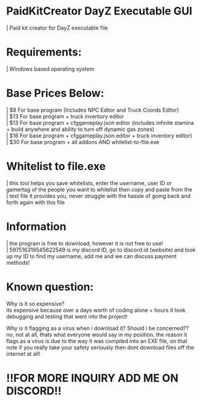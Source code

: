 # PaidKitCreator DayZ Executable GUI
| Paid kit creator for DayZ executable file  
  
  
# Requirements:
| Windows based operating system  
  
  
# Base Prices Below:
| $8   For base program (Includes NPC Editor and Truck Coords Editor)  
| $13  For base program + truck inventory editor  
| $13  For base program + cfggameplay.json editor (includes infinite stamina + build anywhere and ability to turn off dynamic gas zones)  
| $16  For base program + cfggameplay.json editor + truck inventory editor)  
| $30  For base program + all addons AND whilelist-to-file.exe
  
  
  
  
  
# Whitelist to file.exe
| this tool helps you save whitelists, enter the username, user ID or gamertag of the people you want to whitelist then copy and paste from the  
| text file it provides you, never struggle with the hassle of going back and forth again with this file  
  
# Information
| the program is free to download, however it is not free to use!  
| 597516319545622549 is my discord ID, go to discord.id (website) and look up my ID to find my username, add me and we can discuss payment methods!  
  
# Known question:  
Why is it so expensive?  
its expensive because over a days worth of coding alone + hours it took debugging and testing that went into the project!  
  
Why is it flagging as a virus when i download it?  Should i be concerned??  
no, not at all, thats what everyone would say in my position, the reason it flags as a virus is due to the way it was compiled into an EXE file, on that note if you really take your safety seriously then dont download files off the internet at all!
  
# !!FOR MORE INQUIRY ADD ME ON DISCORD!!
